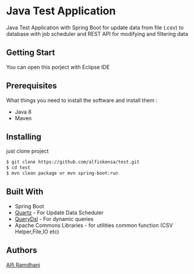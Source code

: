 Java Test Application
=====================

Java Test Application with Spring Boot for update data from file (.csv) to database with job scheduler and REST API for modifying and filtering data

## Getting Start

You can open this porject with Eclipse IDE

## Prerequisites

What things you need to install the software and install them :

* Java 8
* Maven

## Installing

just clone project

```sh
$ git clone https://github.com/alfiskensa/test.git
$ cd test
$ mvn clean package or mvn spring-boot:run
```

## Built With
* Spring Boot
* [Quartz](quartz-scheduler.org) - For Update Data Scheduler
* [QueryDsl](http://www.querydsl.com/) - For dynamic queries
* Apache Commons Libraries - for utilities common function (CSV Helper,File,IO etc)

## Authors
[Alfi Ramdhani](https://github.com/alfiskensa)
